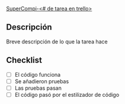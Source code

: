 [SuperCompi-<# de tarea en trello>](https://trello.com/c/r8XnpNS5/<#-nombre-de-tarea>)

## Descripción
Breve descripción de lo que la tarea hace

## Checklist
* [ ] El código funciona
* [ ] Se añadieron pruebas
* [ ] Las pruebas pasan
* [ ] El código pasó por el estilizador de código

